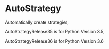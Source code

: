 # AutoStrategy
Automatically create strategies,

AutoStrategyRelease35 is for Python Version 3.5,

AutoStrategyRelease36 is for Python Version 3.6
